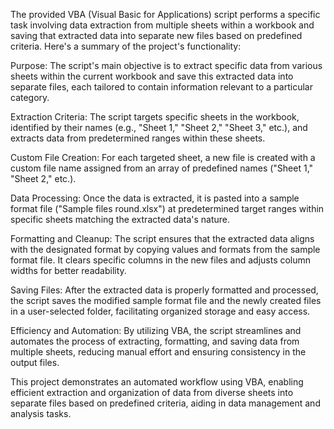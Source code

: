 The provided VBA (Visual Basic for Applications) script performs a specific task involving data extraction from multiple sheets within a workbook and saving that extracted data into separate new files based on predefined criteria. Here's a summary of the project's functionality:

Purpose: The script's main objective is to extract specific data from various sheets within the current workbook and save this extracted data into separate files, each tailored to contain information relevant to a particular category.

Extraction Criteria: The script targets specific sheets in the workbook, identified by their names (e.g., "Sheet 1," "Sheet 2," "Sheet 3," etc.), and extracts data from predetermined ranges within these sheets.

Custom File Creation: For each targeted sheet, a new file is created with a custom file name assigned from an array of predefined names ("Sheet 1," "Sheet 2," etc.).

Data Processing: Once the data is extracted, it is pasted into a sample format file ("Sample files round.xlsx") at predetermined target ranges within specific sheets matching the extracted data's nature.

Formatting and Cleanup: The script ensures that the extracted data aligns with the designated format by copying values and formats from the sample format file. It clears specific columns in the new files and adjusts column widths for better readability.

Saving Files: After the extracted data is properly formatted and processed, the script saves the modified sample format file and the newly created files in a user-selected folder, facilitating organized storage and easy access.

Efficiency and Automation: By utilizing VBA, the script streamlines and automates the process of extracting, formatting, and saving data from multiple sheets, reducing manual effort and ensuring consistency in the output files.

This project demonstrates an automated workflow using VBA, enabling efficient extraction and organization of data from diverse sheets into separate files based on predefined criteria, aiding in data management and analysis tasks.
